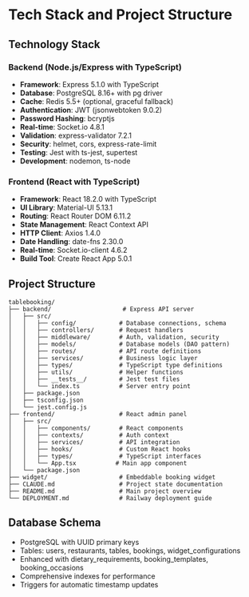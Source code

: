 # Tech Stack and Project Structure

## Technology Stack

### Backend (Node.js/Express with TypeScript)
- **Framework**: Express 5.1.0 with TypeScript
- **Database**: PostgreSQL 8.16+ with pg driver
- **Cache**: Redis 5.5+ (optional, graceful fallback)
- **Authentication**: JWT (jsonwebtoken 9.0.2)
- **Password Hashing**: bcryptjs
- **Real-time**: Socket.io 4.8.1
- **Validation**: express-validator 7.2.1
- **Security**: helmet, cors, express-rate-limit
- **Testing**: Jest with ts-jest, supertest
- **Development**: nodemon, ts-node

### Frontend (React with TypeScript)
- **Framework**: React 18.2.0 with TypeScript
- **UI Library**: Material-UI 5.13.1
- **Routing**: React Router DOM 6.11.2
- **State Management**: React Context API
- **HTTP Client**: Axios 1.4.0
- **Date Handling**: date-fns 2.30.0
- **Real-time**: Socket.io-client 4.6.2
- **Build Tool**: Create React App 5.0.1

## Project Structure

```
tablebooking/
├── backend/                    # Express API server
│   ├── src/
│   │   ├── config/            # Database connections, schema
│   │   ├── controllers/       # Request handlers
│   │   ├── middleware/        # Auth, validation, security
│   │   ├── models/            # Database models (DAO pattern)
│   │   ├── routes/            # API route definitions
│   │   ├── services/          # Business logic layer
│   │   ├── types/             # TypeScript type definitions
│   │   ├── utils/             # Helper functions
│   │   ├── __tests__/         # Jest test files
│   │   └── index.ts           # Server entry point
│   ├── package.json
│   ├── tsconfig.json
│   └── jest.config.js
├── frontend/                  # React admin panel
│   ├── src/
│   │   ├── components/        # React components
│   │   ├── contexts/          # Auth context
│   │   ├── services/          # API integration
│   │   ├── hooks/             # Custom React hooks
│   │   ├── types/             # TypeScript interfaces
│   │   └── App.tsx           # Main app component
│   └── package.json
├── widget/                    # Embeddable booking widget
├── CLAUDE.md                  # Project state documentation
├── README.md                  # Main project overview
└── DEPLOYMENT.md              # Railway deployment guide
```

## Database Schema
- PostgreSQL with UUID primary keys
- Tables: users, restaurants, tables, bookings, widget_configurations
- Enhanced with dietary_requirements, booking_templates, booking_occasions
- Comprehensive indexes for performance
- Triggers for automatic timestamp updates